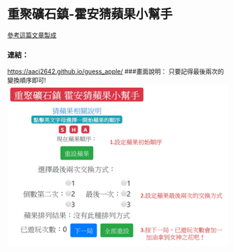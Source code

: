 # 重聚礦石鎮-霍安猜蘋果小幫手
[參考這篇文章製成](https://forum.gamer.com.tw/C.php?bsn=1405&snA=25119)

### 連結：
https://aacj2642.github.io/guess_apple/
###畫面說明：
只要記得最後兩次的變換順序即可!
![說明圖片](猜蘋果說明.jpg)